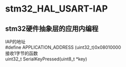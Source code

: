 # stm32_HAL_USART-IAP
## stm32硬件抽象层的应用内编程<br>
IAP的地址<br>
#define APPLICATION_ADDRESS   (uint32_t)0x08010000<br>
接收1字节的函数<br>
uint32_t SerialKeyPressed(uint8_t *key)
